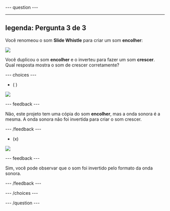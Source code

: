--- question ---

---
legenda: Pergunta 3 de 3
---

Você renomeou o som **Slide Whistle** para criar um som **encolher**:

![](images/just-shrink.png)

Você duplicou o som **encolher** e o inverteu para fazer um som **crescer**. Qual resposta mostra o som de crescer corretamente?


--- choices ---

- ( )

![](images/grow-shrink-same.png)

 --- feedback ---

 Não, este projeto tem uma cópia do som **encolher**, mas a onda sonora é a mesma. A onda sonora não foi invertida para criar o som crescer.

 --- /feedback ---

- (x)

![](images/grow-shrink-reversed.png)

 --- feedback ---

 Sim, você pode observar que o som foi invertido pelo formato da onda sonora.

 --- /feedback ---

--- /choices ---

--- /question ---
